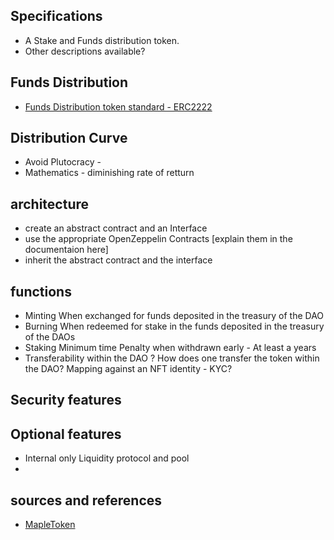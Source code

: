 ## Specifications

* A Stake and Funds distribution token.
* Other descriptions available?


## Funds Distribution

* [Funds Distribution token standard - ERC2222](https://github.com/ethereum/EIPs/issues/2222)



## Distribution Curve

* Avoid Plutocracy -
* Mathematics - diminishing rate of retturn

## architecture
* create an abstract contract and an Interface
* use the appropriate OpenZeppelin Contracts [explain them in the documentaion here]
* inherit the abstract contract and the interface



## functions

* Minting
  When exchanged for funds deposited in the treasury of the DAO
* Burning
  When redeemed for stake in the funds deposited in the treasury of the DAOs
* Staking
  Minimum time
  Penalty when withdrawn early - At least a years
* Transferability within the DAO ?
  How does one transfer the token within the DAO?
  Mapping against an NFT identity - KYC?

## Security features


## Optional features

* Internal only Liquidity protocol and pool
*


## sources and references

* [MapleToken](https://github.com/maple-labs/maple-token)
